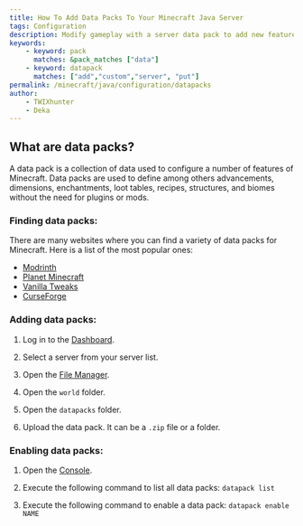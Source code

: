 ```yaml
---
title: How To Add Data Packs To Your Minecraft Java Server
tags: Configuration
description: Modify gameplay with a server data pack to add new features without requiring mods or plugins.
keywords:
    - keyword: pack
      matches: &pack_matches ["data"]
    - keyword: datapack
      matches: ["add","custom","server", "put"]
permalink: /minecraft/java/configuration/datapacks
author:
    - TWIXhunter
    - Deka
---
```


## What are data packs?

A data pack is a collection of data used to configure a number of features of Minecraft. Data packs are used to define among others advancements, dimensions, enchantments, loot tables, recipes, structures, and biomes without the need for plugins or mods.

### Finding data packs:

There are many websites where you can find a variety of data packs for Minecraft. Here is a list of the most popular ones:

- [Modrinth](https://modrinth.com/datapacks/)
- [Planet Minecraft](https://www.planetminecraft.com/data-packs/)
- [Vanilla Tweaks](https://vanillatweaks.net/picker/datapacks/)
- [CurseForge](https://www.curseforge.com/minecraft/search?class=data-packs)

### Adding data packs:

1. Log in to the [Dashboard](https://client.falixnodes.net/).

2. Select a server from your server list.

3. Open the [File Manager](https://client.falixnodes.net/server/filemanager).

4. Open the `world` folder.

5. Open the `datapacks` folder.

6. Upload the data pack. It can be a `.zip` file or a folder.

### Enabling data packs:

1. Open the [Console](https://client.falixnodes.net/server/console).

2. Execute the following command to list all data packs: `datapack list`

3. Execute the following command to enable a data pack: `datapack enable NAME`
